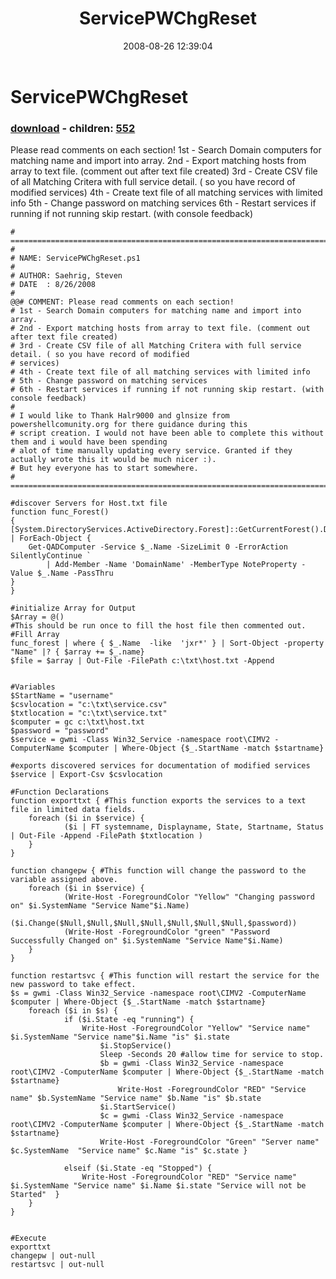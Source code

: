 ﻿---
pid:            550
poster:         Steven Saehrig
title:          ServicePWChgReset
date:           2008-08-26 12:39:04
format:         posh
parent:         0
parent:         0
children:       552
---

# ServicePWChgReset

### [download](550.ps1) - children: [552](552.md)

Please read comments on each section! 
1st - Search Domain computers for matching name and import into array. 
2nd - Export matching hosts from array to text file. (comment out after text file created)
3rd - Create CSV file of all Matching Critera with full service detail. ( so you have record of modified services)
4th - Create text file of all matching services with limited info
5th - Change password on matching services
6th - Restart services if running if not running skip restart. (with console feedback)

```posh
# ==============================================================================================
#  
# NAME: ServicePWChgReset.ps1
# 
# AUTHOR: Saehrig, Steven
# DATE  : 8/26/2008
# 
@@# COMMENT: Please read comments on each section! 
# 1st - Search Domain computers for matching name and import into array. 
# 2nd - Export matching hosts from array to text file. (comment out after text file created)
# 3rd - Create CSV file of all Matching Critera with full service detail. ( so you have record of modified 
# services)
# 4th - Create text file of all matching services with limited info
# 5th - Change password on matching services
# 6th - Restart services if running if not running skip restart. (with console feedback)
#
# I would like to Thank Halr9000 and glnsize from powershellcomunity.org for there guidance during this
# script creation. I would not have been able to complete this without them and i would have been spending
# alot of time manually updating every service. Granted if they actually wrote this it would be much nicer :).
# But hey everyone has to start somewhere.
# ==============================================================================================

#discover Servers for Host.txt file
function func_Forest()
{
[System.DirectoryServices.ActiveDirectory.Forest]::GetCurrentForest().Domains | ForEach-Object {
	Get-QADComputer -Service $_.Name -SizeLimit 0 -ErrorAction SilentlyContinue `
		| Add-Member -Name 'DomainName' -MemberType NoteProperty -Value $_.Name -PassThru
}
}

#initialize Array for Output
$Array = @()
#This should be run once to fill the host file then commented out.
#Fill Array
func_forest | where { $_.Name  -like  'jxr*' } | Sort-Object -property "Name" |? { $array += $_.name}
$file = $array | Out-File -FilePath c:\txt\host.txt -Append


#Variables
$StartName = "username"
$csvlocation = "c:\txt\service.csv"
$txtlocation = "c:\txt\service.txt"
$computer = gc c:\txt\host.txt
$password = "password"
$service = gwmi -Class Win32_Service -namespace root\CIMV2 -ComputerName $computer | Where-Object {$_.StartName -match $startname}                   

#exports discovered services for documentation of modified services
$service | Export-Csv $csvlocation

#Function Declarations
function exporttxt { #This function exports the services to a text file in limited data fields.
	foreach ($i in $service) {
			($i | FT systemname, Displayname, State, Startname, Status | Out-File -Append -FilePath $txtlocation )
	}
}

function changepw { #This function will change the password to the variable assigned above.
	foreach ($i in $service) {
            (Write-Host -ForegroundColor "Yellow" "Changing password on" $i.SystemName "Service Name"$i.Name) 
			($i.Change($Null,$Null,$Null,$Null,$Null,$Null,$Null,$password))
			(Write-Host -ForegroundColor "green" "Password Successfully Changed on" $i.SystemName "Service Name"$i.Name) 
	}
}		

function restartsvc { #This function will restart the service for the new password to take effect.
$s = gwmi -Class Win32_Service -namespace root\CIMV2 -ComputerName $computer | Where-Object {$_.StartName -match $startname}
 	foreach ($i in $s) {
			if ($i.State -eq "running") {
				Write-Host -ForegroundColor "Yellow" "Service name" $i.SystemName "Service name"$i.Name "is" $i.state 
					$i.StopService()
					Sleep -Seconds 20 #allow time for service to stop.
					$b = gwmi -Class Win32_Service -namespace root\CIMV2 -ComputerName $computer | Where-Object {$_.StartName -match $startname}
						Write-Host -ForegroundColor "RED" "Service name" $b.SystemName "Service name" $b.Name "is" $b.state 
					$i.StartService()
				    $c = gwmi -Class Win32_Service -namespace root\CIMV2 -ComputerName $computer | Where-Object {$_.StartName -match $startname}
					Write-Host -ForegroundColor "Green" "Server name" $c.SystemName  "Service name" $c.Name "is" $c.state }
				
			elseif ($i.State -eq "Stopped") {
				Write-Host -ForegroundColor "RED" "Service name" $i.SystemName "Service name" $i.Name $i.state "Service will not be Started"  }
	}
}


#Execute
exporttxt
changepw | out-null
restartsvc | out-null
```
